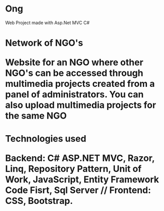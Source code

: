 # Ong
 Web Project made with Asp.Net MVC  C#

<h1>Network of NGO's

Website for an NGO where other NGO's can be accessed through multimedia projects created from a panel of administrators.
You can also upload multimedia projects for the same NGO

<h1>Technologies used
 
Backend: C# ASP.NET MVC, Razor, Linq, Repository Pattern, Unit of Work, JavaScript, Entity Framework Code Fisrt, Sql Server // Frontend: CSS, Bootstrap.
 
 
